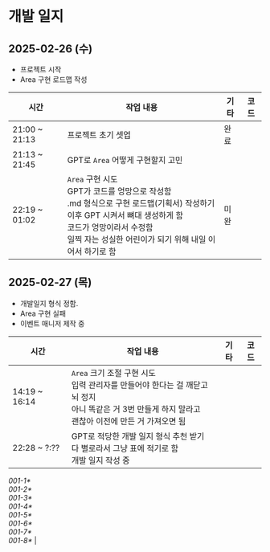 # 개발 일지

## 2025-02-26 (수)
- 프로젝트 시작
- Area 구현 로드맵 작성

| 시간 | 작업 내용 | 기타 | 코드 |
|------|----------|------|-----|
| 21:00 ~ 21:13 | 프로젝트 초기 셋업 | 완료 |  |
| 21:13 ~ 21:45 | GPT로 `Area` 어떻게 구현할지 고민  |  |  |
| 22:19 ~ 01:02 | `Area` 구현 시도<br>GPT가 코드를 엉망으로 작성함<br>.md 형식으로 구현 로드맵(기획서) 작성하기<br>이후 GPT 시켜서 뼈대 생성하게 함<br>코드가 엉망이라서 수정함<br>일찍 자는 성실한 어린이가 되기 위해 내일 이어서 하기로 함 | 미완 |  |

## 2025-02-27 (목)
- 개발일지 형식 정함.
- Area 구현 실패
- 이벤트 매니저 제작 중

| 시간 | 작업 내용 | 기타 | 코드 |
|------|----------|------|-----|
| 14:19 ~ 16:14 | `Area` 크기 조절 구현 시도<br>입력 관리자를 만들어야 한다는 걸 깨닫고 뇌 정지<br>아니 똑같은 거 3번 만들게 하지 말라고<br>괜찮아 이전에 만든 거 가져오면 됨 |  |  |
| 22:28 ~ ?:?? | GPT로 적당한 개발 일지 형식 추천 받기<br>다 별로라서 그냥 표에 적기로 함<br>개발 일지 작성 중 |  | 
<span title="표 형식 잘 들어갔나 테스트">*001-1\**</span><br>
<span title="제목 ##로 적는 게 더 좋은가 테스트">*001-2\**</span><br>
<span title="한 번 더 테스트">*001-3\**</span><br>
<span title="지금 뜨는 이 툴팁 잘 뜨나 테스트">*001-4\**</span><br>
<span title="툴팁인지 알기 쉽게 CSS 좀 변경함">*001-5\**</span><br>
<span title="깃허브 readme에 CSS 적용이 안돼서 이탤릭체 대신 사용함">*001-6\**</span><br>
<span title="<u> 작동하나 테스트">*001-7\**</span><br>
<span title="그냥 던지고 편집기에서 가독성 살리는 시도 중">*001-8\**</span> |
